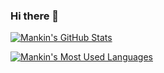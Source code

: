 ### Hi there 👋

<!--
**M4nk1n/M4nk1n** is a ✨ _special_ ✨ repository because its `README.md` (this file) appears on your GitHub profile.

Here are some ideas to get you started:

- 🔭 I’m currently working on ...
- 🌱 I’m currently learning ...
- 👯 I’m looking to collaborate on ...
- 🤔 I’m looking for help with ...
- 💬 Ask me about ...
- 📫 How to reach me: ...
- 😄 Pronouns: ...
- ⚡ Fun fact: ...
-->

[![Mankin's GitHub Stats](https://github-readme-stats.vercel.app/api?username=M4nk1n&count_private=true&include_all_commits=true&theme=dracula)](https://github.com/M4nk1n)

[![Mankin's Most Used Languages](https://github-readme-stats.vercel.app/api/top-langs/?username=M4nk1n&langs_count=10&theme=dracula)](https://github.com/M4nk1n)
